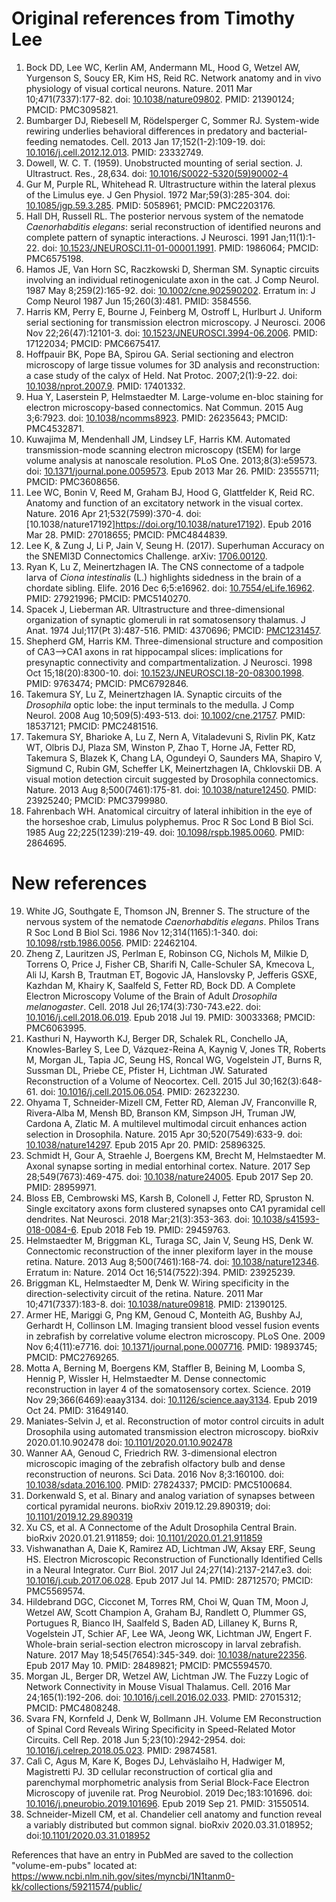 # Original references from Timothy Lee
1. Bock DD, Lee WC, Kerlin AM, Andermann ML, Hood G, Wetzel AW, Yurgenson S, Soucy ER, Kim HS, Reid RC. Network anatomy and in vivo physiology of visual cortical neurons. Nature. 2011 Mar 10;471(7337):177-82. doi: [10.1038/nature09802](https://doi.org/10.1038/nature09802). PMID: 21390124; PMCID: PMC3095821.
2. Bumbarger DJ, Riebesell M, R&ouml;delsperger C, Sommer RJ. System-wide rewiring underlies behavioral differences in predatory and bacterial-feeding nematodes. Cell. 2013 Jan 17;152(1-2):109-19. doi: [10.1016/j.cell.2012.12.013](https://doi.org/10.1016/j.cell.2012.12.013). PMID: 23332749.  
3. Dowell, W. C. T. (1959). Unobstructed mounting of serial section. J. Ultrastruct. Res., 28,634. doi: [10.1016/S0022-5320(59)90002-4](https://doi.org/10.1016/S0022-5320(59)90002-4)
4. Gur M, Purple RL, Whitehead R. Ultrastructure within the lateral plexus of the Limulus eye. J Gen Physiol. 1972 Mar;59(3):285-304. doi: [10.1085/jgp.59.3.285](https://doi.org/10.1085/jgp.59.3.285). PMID: 5058961; PMCID: PMC2203176.
5. Hall DH, Russell RL. The posterior nervous system of the nematode *Caenorhabditis elegans*: serial reconstruction of identified neurons and complete pattern of synaptic interactions. J Neurosci. 1991 Jan;11(1):1-22. doi: [10.1523/JNEUROSCI.11-01-00001.1991](https://doi.org/10.1523/jneurosci.11-01-00001.1991). PMID: 1986064; PMCID: PMC6575198.
6. Hamos JE, Van Horn SC, Raczkowski D, Sherman SM. Synaptic circuits involving an individual retinogeniculate axon in the cat. J Comp Neurol. 1987 May 8;259(2):165-92. doi: [10.1002/cne.902590202](https://doi.org/10.1002/cne.902590202). Erratum in: J Comp Neurol 1987 Jun 15;260(3):481. PMID: 3584556.
7. Harris KM, Perry E, Bourne J, Feinberg M, Ostroff L, Hurlburt J. Uniform serial sectioning for transmission electron microscopy. J Neurosci. 2006 Nov 22;26(47):12101-3. doi: [10.1523/JNEUROSCI.3994-06.2006](https://doi.org/10.1523/jneurosci.3994-06.2006). PMID: 17122034; PMCID: PMC6675417.
8. Hoffpauir BK, Pope BA, Spirou GA. Serial sectioning and electron microscopy of large tissue volumes for 3D analysis and reconstruction: a case study of the calyx of Held. Nat Protoc. 2007;2(1):9-22. doi: [10.1038/nprot.2007.9](https://doi.org/10.1038/nprot.2007.9). PMID: 17401332.
9. Hua Y, Laserstein P, Helmstaedter M. Large-volume en-bloc staining for electron microscopy-based connectomics. Nat Commun. 2015 Aug 3;6:7923. doi: [10.1038/ncomms8923](https://doi.org/10.1038/ncomms8923). PMID: 26235643; PMCID: PMC4532871.
10.	Kuwajima M, Mendenhall JM, Lindsey LF, Harris KM. Automated transmission-mode scanning electron microscopy (tSEM) for large volume analysis at nanoscale resolution. PLoS One. 2013;8(3):e59573. doi: [10.1371/journal.pone.0059573](https://doi.org/10.1371/journal.pone.0059573). Epub 2013 Mar 26. PMID: 23555711; PMCID: PMC3608656. 
11. Lee WC, Bonin V, Reed M, Graham BJ, Hood G, Glattfelder K, Reid RC. Anatomy and function of an excitatory network in the visual cortex. Nature. 2016 Apr 21;532(7599):370-4. doi: [10.1038/nature17192]https://doi.org/10.1038/nature17192). Epub 2016 Mar 28. PMID: 27018655; PMCID: PMC4844839.
12. Lee K, & Zung J, Li P, Jain V, Seung H. (2017). Superhuman Accuracy on the SNEMI3D Connectomics Challenge. arXiv: [1706.00120](https://arxiv.org/abs/1706.00120v1).
13. Ryan K, Lu Z, Meinertzhagen IA. The CNS connectome of a tadpole larva of *Ciona intestinalis* (L.) highlights sidedness in the brain of a chordate sibling. Elife. 2016 Dec 6;5:e16962. doi: [10.7554/eLife.16962](https://doi.org/10.7554/elife.16962). PMID: 27921996; PMCID: PMC5140270.
14.	Spacek J, Lieberman AR. Ultrastructure and three-dimensional organization of synaptic glomeruli in rat somatosensory thalamus. J Anat. 1974 Jul;117(Pt 3):487-516. PMID: 4370696; PMCID: [PMC1231457](http://www.ncbi.nlm.nih.gov/pmc/articles/pmc1231457/).
15. Shepherd GM, Harris KM. Three-dimensional structure and composition of CA3-->CA1 axons in rat hippocampal slices: implications for presynaptic connectivity and compartmentalization. J Neurosci. 1998 Oct 15;18(20):8300-10. doi: [10.1523/JNEUROSCI.18-20-08300.1998](https://doi.org/10.1523/jneurosci.18-20-08300.1998). PMID: 9763474; PMCID: PMC6792846.
16. Takemura SY, Lu Z, Meinertzhagen IA. Synaptic circuits of the *Drosophila* optic lobe: the input terminals to the medulla. J Comp Neurol. 2008 Aug 10;509(5):493-513. doi: [10.1002/cne.21757](https://doi.org/10.1002/cne.21757). PMID: 18537121; PMCID: PMC2481516.
17. Takemura SY, Bharioke A, Lu Z, Nern A, Vitaladevuni S, Rivlin PK, Katz WT, Olbris DJ, Plaza SM, Winston P, Zhao T, Horne JA, Fetter RD, Takemura S, Blazek K, Chang LA, Ogundeyi O, Saunders MA, Shapiro V, Sigmund C, Rubin GM, Scheffer LK, Meinertzhagen IA, Chklovskii DB. A visual motion detection circuit suggested by Drosophila connectomics. Nature. 2013 Aug 8;500(7461):175-81. doi: [10.1038/nature12450](http://doi.org/10.1038/nature12450). PMID: 23925240; PMCID: PMC3799980.
18. Fahrenbach WH. Anatomical circuitry of lateral inhibition in the eye of the horseshoe crab, Limulus polyphemus. Proc R Soc Lond B Biol Sci. 1985 Aug 22;225(1239):219-49. doi: [10.1098/rspb.1985.0060](https://doi.org/10.1098/rspb.1985.0060). PMID: 2864695.


# New references

19. White JG, Southgate E, Thomson JN, Brenner S. The structure of the nervous system of the nematode *Caenorhabditis elegans*. Philos Trans R Soc Lond B Biol Sci. 1986 Nov 12;314(1165):1-340. doi: [10.1098/rstb.1986.0056](https://doi.org/10.1098/rstb.1986.0056). PMID: 22462104.
20. Zheng Z, Lauritzen JS, Perlman E, Robinson CG, Nichols M, Milkie D, Torrens O, Price J, Fisher CB, Sharifi N, Calle-Schuler SA, Kmecova L, Ali IJ, Karsh B, Trautman ET, Bogovic JA, Hanslovsky P, Jefferis GSXE, Kazhdan M, Khairy K, Saalfeld S, Fetter RD, Bock DD. A Complete Electron Microscopy Volume of the Brain of Adult *Drosophila melanogaster*. Cell. 2018 Jul 26;174(3):730-743.e22. doi: [10.1016/j.cell.2018.06.019](https://doi.org/10.1016/j.cell.2018.06.019). Epub 2018 Jul 19. PMID: 30033368; PMCID: PMC6063995.
21.	Kasthuri N, Hayworth KJ, Berger DR, Schalek RL, Conchello JA, Knowles-Barley S, Lee D, V&aacute;zquez-Reina A, Kaynig V, Jones TR, Roberts M, Morgan JL, Tapia JC, Seung HS, Roncal WG, Vogelstein JT, Burns R, Sussman DL, Priebe CE, Pfister H, Lichtman JW. Saturated Reconstruction of a Volume of Neocortex. Cell. 2015 Jul 30;162(3):648-61. doi: [10.1016/j.cell.2015.06.054](https://doi.org/10.1016/j.cell.2015.06.054). PMID: 26232230.
22.	Ohyama T, Schneider-Mizell CM, Fetter RD, Aleman JV, Franconville R, Rivera-Alba M, Mensh BD, Branson KM, Simpson JH, Truman JW, Cardona A, Zlatic M. A multilevel multimodal circuit enhances action selection in Drosophila. Nature. 2015 Apr 30;520(7549):633-9. doi: [10.1038/nature14297](https://doi.org/10.1038/nature14297). Epub 2015 Apr 20. PMID: 25896325.
23. Schmidt H, Gour A, Straehle J, Boergens KM, Brecht M, Helmstaedter M. Axonal synapse sorting in medial entorhinal cortex. Nature. 2017 Sep 28;549(7673):469-475. doi: [10.1038/nature24005](https://doi.org/10.1038/nature24005). Epub 2017 Sep 20. PMID: 28959971.
24. Bloss EB, Cembrowski MS, Karsh B, Colonell J, Fetter RD, Spruston N. Single excitatory axons form clustered synapses onto CA1 pyramidal cell dendrites. Nat Neurosci. 2018 Mar;21(3):353-363. doi: [10.1038/s41593-018-0084-6](https://doi.org/10.1038/s41593-018-0084-6). Epub 2018 Feb 19. PMID: 29459763.
25. Helmstaedter M, Briggman KL, Turaga SC, Jain V, Seung HS, Denk W. Connectomic reconstruction of the inner plexiform layer in the mouse retina. Nature. 2013 Aug 8;500(7461):168-74. doi: [10.1038/nature12346](https://doi.org/10.1038/nature12346). Erratum in: Nature. 2014 Oct 16;514(7522):394. PMID: 23925239.
26. Briggman KL, Helmstaedter M, Denk W. Wiring specificity in the direction-selectivity circuit of the retina. Nature. 2011 Mar 10;471(7337):183-8. doi: [10.1038/nature09818](https://doi.org/10.1038/nature09818). PMID: 21390125.
27. Armer HE, Mariggi G, Png KM, Genoud C, Monteith AG, Bushby AJ, Gerhardt H, Collinson LM. Imaging transient blood vessel fusion events in zebrafish by correlative volume electron microscopy. PLoS One. 2009 Nov 6;4(11):e7716. doi: [10.1371/journal.pone.0007716](https://doi.org/10.1371/journal.pone.0007716). PMID: 19893745; PMCID: PMC2769265.
28. Motta A, Berning M, Boergens KM, Staffler B, Beining M, Loomba S, Hennig P, Wissler H, Helmstaedter M. Dense connectomic reconstruction in layer 4 of the somatosensory cortex. Science. 2019 Nov 29;366(6469):eaay3134. doi: [10.1126/science.aay3134](https://doi.org/10.1126/science.aay3134). Epub 2019 Oct 24. PMID: 31649140.
29. Maniates-Selvin J, et al. Reconstruction of motor control circuits in adult Drosophila using automated transmission electron microscopy. bioRxiv 2020.01.10.902478 doi: [10.1101/2020.01.10.902478](https://doi.org/10.1101/2020.01.10.902478)
30. Wanner AA, Genoud C, Friedrich RW. 3-dimensional electron microscopic imaging of the zebrafish olfactory bulb and dense reconstruction of neurons. Sci Data. 2016 Nov 8;3:160100. doi: [10.1038/sdata.2016.100](https://doi.org/10.1038/sdata.2016.100). PMID: 27824337; PMCID: PMC5100684.
31. Dorkenwald S, et al. Binary and analog variation of synapses between cortical pyramidal neurons. bioRxiv 2019.12.29.890319; doi: [10.1101/2019.12.29.890319](https://doi.org/10.1101/2019.12.29.890319)
32. Xu CS, et al. A Connectome of the Adult Drosophila Central Brain. bioRxiv 2020.01.21.911859; doi: [10.1101/2020.01.21.911859](https://doi.org/10.1101/2020.01.21.911859)
33. Vishwanathan A, Daie K, Ramirez AD, Lichtman JW, Aksay ERF, Seung HS. Electron Microscopic Reconstruction of Functionally Identified Cells in a Neural Integrator. Curr Biol. 2017 Jul 24;27(14):2137-2147.e3. doi: [10.1016/j.cub.2017.06.028](https://doi.org/10.1016/j.cub.2017.06.028). Epub 2017 Jul 14. PMID: 28712570; PMCID: PMC5569574.
34. Hildebrand DGC, Cicconet M, Torres RM, Choi W, Quan TM, Moon J, Wetzel AW, Scott Champion A, Graham BJ, Randlett O, Plummer GS, Portugues R, Bianco IH, Saalfeld S, Baden AD, Lillaney K, Burns R, Vogelstein JT, Schier AF, Lee WA, Jeong WK, Lichtman JW, Engert F. Whole-brain serial-section electron microscopy in larval zebrafish. Nature. 2017 May 18;545(7654):345-349. doi: [10.1038/nature22356](https://doi.org/10.1038/nature22356). Epub 2017 May 10. PMID: 28489821; PMCID: PMC5594570.
35. Morgan JL, Berger DR, Wetzel AW, Lichtman JW. The Fuzzy Logic of Network Connectivity in Mouse Visual Thalamus. Cell. 2016 Mar 24;165(1):192-206. doi: [10.1016/j.cell.2016.02.033](https://doi.org/10.1016/j.cell.2016.02.033). PMID: 27015312; PMCID: PMC4808248.
36. Svara FN, Kornfeld J, Denk W, Bollmann JH. Volume EM Reconstruction of Spinal Cord Reveals Wiring Specificity in Speed-Related Motor Circuits. Cell Rep. 2018 Jun 5;23(10):2942-2954. doi: [10.1016/j.celrep.2018.05.023](https://doi.org/10.1016/j.celrep.2018.05.023). PMID: 29874581.
37. Calì C, Agus M, Kare K, Boges DJ, Lehväslaiho H, Hadwiger M, Magistretti PJ. 3D cellular reconstruction of cortical glia and parenchymal morphometric analysis from Serial Block-Face Electron Microscopy of juvenile rat. Prog Neurobiol. 2019 Dec;183:101696. doi: [10.1016/j.pneurobio.2019.101696](https://doi.org/10.1016/j.pneurobio.2019.101696). Epub 2019 Sep 21. PMID: 31550514.
38. Schneider-Mizell CM, et al. Chandelier cell anatomy and function reveal a variably distributed but common signal. bioRxiv 2020.03.31.018952; doi:[10.1101/2020.03.31.018952](https://doi.org/10.1101/2020.03.31.018952)


References that have an entry in PubMed are saved to the collection "volume-em-pubs" located at: 
https://www.ncbi.nlm.nih.gov/sites/myncbi/1N1tanm0-kk/collections/59211574/public/